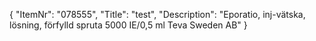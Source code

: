 {
  "ItemNr": "078555",
  "Title": "test",
  "Description": "Eporatio, inj-vätska, lösning, förfylld spruta 5000 IE/0,5 ml Teva Sweden AB"
}